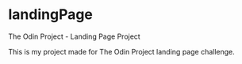 # landingPage
The Odin Project - Landing Page Project

This is my project made for The Odin Project landing page challenge. 


